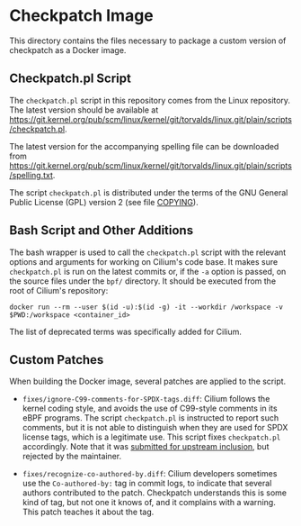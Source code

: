 # Checkpatch Image

This directory contains the files necessary to package a custom version of
checkpatch as a Docker image.

## Checkpatch.pl Script

The `checkpatch.pl` script in this repository comes from the Linux repository.
The latest version should be available at
<https://git.kernel.org/pub/scm/linux/kernel/git/torvalds/linux.git/plain/scripts/checkpatch.pl>.

The latest version for the accompanying spelling file can be downloaded from
<https://git.kernel.org/pub/scm/linux/kernel/git/torvalds/linux.git/plain/scripts/spelling.txt>.

The script `checkpatch.pl` is distributed under the terms of the GNU General
Public License (GPL) version 2 (see file [COPYING](COPYING)).

## Bash Script and Other Additions

The bash wrapper is used to call the `checkpatch.pl` script with the relevant
options and arguments for working on Cilium's code base. It makes sure
`checkpatch.pl` is run on the latest commits or, if the `-a` option is passed,
on the source files under the `bpf/` directory. It should be executed from the
root of Cilium's repository:

```
docker run --rm --user $(id -u):$(id -g) -it --workdir /workspace -v $PWD:/workspace <container_id>
```

The list of deprecated terms was specifically added for Cilium.

## Custom Patches

When building the Docker image, several patches are applied to the script.

* `fixes/ignore-C99-comments-for-SPDX-tags.diff`: Cilium follows the kernel
  coding style, and avoids the use of C99-style comments in its eBPF programs.
  The script `checkpatch.pl` is instructed to report such comments, but it is
  not able to distinguish when they are used for SPDX license tags, which is a
  legitimate use. This script fixes `checkpatch.pl` accordingly. Note that it
  was [submitted for upstream inclusion](https://lore.kernel.org/patchwork/patch/1265784/),
  but rejected by the maintainer.

* `fixes/recognize-co-authored-by.diff`: Cilium developers sometimes use the
  `Co-authored-by:` tag in commit logs, to indicate that several authors
  contributed to the patch. Checkpatch understands this is some kind of tag,
  but not one it knows of, and it complains with a warning. This patch teaches
  it about the tag.
